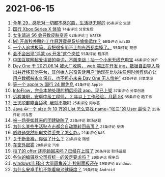 # 2021-06-15

1. [今年 29，感觉对一切都不感兴趣，生活挺无聊的](https://www.v2ex.com/t/783482) `85条评论` `生活`
1. [国行 Xbox Series X 体验](https://www.v2ex.com/t/783461) `74条评论` `分享发现`
1. [女生请进 S6 会导致皮肤变差](https://www.v2ex.com/t/783505) `62条评论` ` WATCH`
1. [M1 开盖秒唤醒的工作原理竟是系统偷偷运作？](https://www.v2ex.com/t/783420) `60条评论` `macOS`
1. [一个人追求极简，我把很多用不上的东西都卖掉了。](https://www.v2ex.com/t/783446) `55条评论` `随想`
1. [会不会出现“鸿蒙 os 开发”这个岗位](https://www.v2ex.com/t/783514) `55条评论` `程序员`
1. [中国互联网超爱读错的单词，不服来战！抽一个小米无线充电宝](https://www.v2ex.com/t/783554) `46条评论` `推广`
1. [Day One 于 2021.06.14 被大厂收购， web 端正在开发 ing，数据自由导入导出并迁移其他平台，其创始人兴奋告诉用户“他现在比以往任何时候有信心让用户数据被永久保存，也不担心未来 Day One 无人维护”](https://www.v2ex.com/t/783391) `43条评论` `分享发现`
1. [等一个 apple tv 国行 24 期免息](https://www.v2ex.com/t/783394) `41条评论` `Apple`
1. [InfoFlow，完全本地处理的稍后阅读 app，现已上架](https://www.v2ex.com/t/783383) `37条评论` `分享创造`
1. [远程兼职，安卓中级工程师， 2 年以上工作经验，月薪 5K](https://www.v2ex.com/t/783416) `35条评论` `酷工作`
1. [王思聪都能当舔狗, 我就不能吗](https://www.v2ex.com/t/783555) `25条评论` `问与答`
1. [Java 中一个 size 为 10 万的 List<User>,怎么查找 name="张三"的 User 最快？](https://www.v2ex.com/t/783428) `25条评论` `问与答`
1. [被一场突如其来的团建破防了](https://www.v2ex.com/t/783451) `23条评论` `职场话题`
1. [为什么某些生活贴点击都会自动跳转回首页？](https://www.v2ex.com/t/783440) `23条评论` `反馈`
1. [威联通突然断电文件丢失了怎么办~](https://www.v2ex.com/t/783590) `21条评论` `NAS`
1. [关于断舍离，你做了什么？](https://www.v2ex.com/t/783543) `21条评论` `随想`
1. [车窗外起雾](https://www.v2ex.com/t/783592) `20条评论` `汽车`
1. [拒了的 offer 还能舔回来吗？已经在上班了](https://www.v2ex.com/t/783490) `20条评论` `职场话题`
1. [各位的编辑器公司有统一的设定要求吗？](https://www.v2ex.com/t/783434) `20条评论` `程序员`
1. [windows11 释出 大量圆角设计 控制面板还在](https://www.v2ex.com/t/783624) `19条评论` `Windows`
1. [为什么安卓手机不能看电池健康度？](https://www.v2ex.com/t/783475) `19条评论` `Android`
